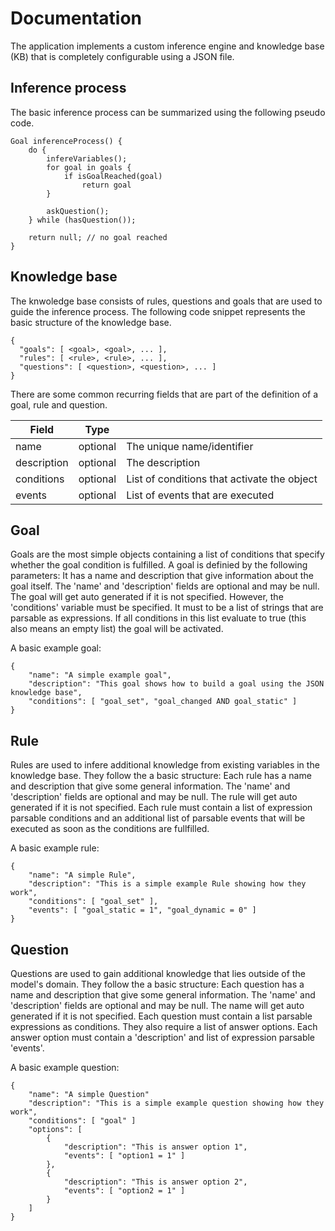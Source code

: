 # Documentation

The application implements a custom inference engine and knowledge base (KB) that is completely configurable using a JSON file. 

## Inference process

The basic inference process can be summarized using the following pseudo code.

```
Goal inferenceProcess() {
    do {
        infereVariables();
        for goal in goals {
            if isGoalReached(goal)
                return goal
        }

        askQuestion();
    } while (hasQuestion());

    return null; // no goal reached
}
```

## Knowledge base

The knwoledge base consists of rules, questions and goals that are used to guide the inference process. The following code snippet represents the basic structure of the knowledge base.
```{json}
{
  "goals": [ <goal>, <goal>, ... ],
  "rules": [ <rule>, <rule>, ... ],
  "questions": [ <question>, <question>, ... ]
}
```

There are some common recurring fields that are part of the definition of a goal, rule and question.

| Field         | Type     |                                             |
| ------------- | -------- | ------------------------------------------- |
| name          | optional | The unique name/identifier                  |
| description   | optional | The description                             |
| conditions    | optional | List of conditions that activate the object |
| events        | optional | List of events that are executed            |

## Goal
Goals are the most simple objects containing a list of conditions that specify whether the goal condition is fulfilled. A goal is definied by the following parameters: It has a name and description that give information about the goal itself. The 'name' and 'description' fields are optional and may be null. The goal will get auto generated if it is not specified. However, the 'conditions' variable must be specified. It must to be a list of strings that are parsable as expressions. If all conditions in this list evaluate to true (this also means an empty list) the goal will be activated.

A basic example goal:
```{json}
{
    "name": "A simple example goal",
    "description": "This goal shows how to build a goal using the JSON knowledge base",
    "conditions": [ "goal_set", "goal_changed AND goal_static" ]
}
```

## Rule
Rules are used to infere additional knowledge from existing variables in the knowledge base. They follow the a basic structure: Each rule has a name and description that give some general information. The 'name' and 'description' fields are optional and may be null. The rule will get auto generated if it is not specified. Each rule must contain a list of expression parsable conditions and an additional list of parsable events that will be executed as soon as the conditions are fullfilled.

A basic example rule:
```{json}
{
    "name": "A simple Rule",
    "description": "This is a simple example Rule showing how they work",
    "conditions": [ "goal_set" ],
    "events": [ "goal_static = 1", "goal_dynamic = 0" ]
}
```
## Question
Questions are used to gain additional knowledge that lies outside of the model's domain. They follow the a basic structure: Each question has a name and description that give some general information. The 'name' and 'description' fields are optional and may be null. The name will get auto generated if it is not specified. Each question must contain a list parsable expressions as conditions. They also require a list of answer options. Each answer option must contain a 'description' and list of expression parsable 'events'.

A basic example question:
```{json}
{
    "name": "A simple Question"
    "description": "This is a simple example question showing how they work",
    "conditions": [ "goal" ]
    "options": [
        {
            "description": "This is answer option 1",
            "events": [ "option1 = 1" ]
        },
        {
            "description": "This is answer option 2",
            "events": [ "option2 = 1" ]
        }
    ]
}
```